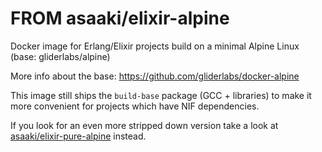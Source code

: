 # FROM asaaki/elixir-alpine

Docker image for Erlang/Elixir projects build on a minimal Alpine Linux (base: gliderlabs/alpine)

More info about the base: <https://github.com/gliderlabs/docker-alpine>

This image still ships the `build-base` package (GCC + libraries) to make it more convenient for projects which have NIF dependencies.

If you look for an even more stripped down version take a look at [asaaki/elixir-pure-alpine](...) instead.
